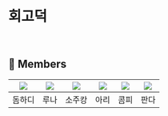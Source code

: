 # 회고덕

<br>

## 🌟 Members
|[![](https://github.com/DomMorello.png?size=80)](https://github.com/DomMorello)|[![](https://github.com/runaNam.png?size=80)](https://github.com/runaNam) |[![](https://github.com/sojukang.png?size=80)](https://github.com/sojukang) | [![](https://github.com/ulimy.png?size=80)](https://github.com/jaejae-yoo)| [![](https://github.com/compy-ryu.png?size=80)](https://github.com/compy-ryu)| [![](https://github.com/woong7.png?size=80)](https://github.com/woong7)|
|:---:|:---:|:---:|:---:|:---:|:---:|
| 돔하디 | 루나 | 소주캉 | 아리 | 콤피 | 판다 | 